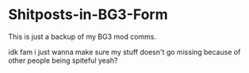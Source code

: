 # Shitposts-in-BG3-Form
This is just a backup of my BG3 mod comms.



idk fam i just wanna make sure my stuff doesn't go missing because of other people being spiteful yeah?
